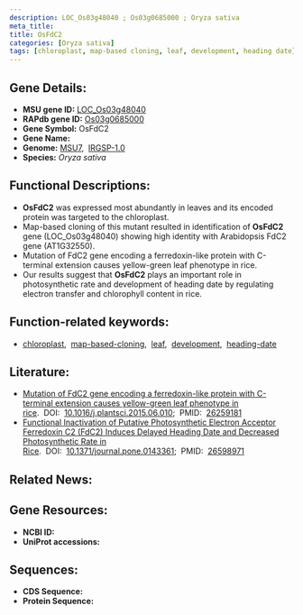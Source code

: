 ```yaml
---
description: LOC_Os03g48040 ; Os03g0685000 ; Oryza sativa
meta_title:
title: OsFdC2
categories: [Oryza sativa]
tags: [chloroplast, map-based cloning, leaf, development, heading date]
---
```


## Gene Details:
- **MSU gene ID:** [LOC_Os03g48040](http://rice.uga.edu/cgi-bin/ORF_infopage.cgi?orf=LOC_Os03g48040)  
- **RAPdb gene ID:** [Os03g0685000](https://rapdb.dna.affrc.go.jp/locus/?name=Os03g0685000)  
- **Gene Symbol:** OsFdC2
- **Gene Name:**
- **Genome:**  [MSU7](http://rice.uga.edu/),&nbsp;&nbsp;[IRGSP-1.0](https://rapdb.dna.affrc.go.jp/download/irgsp1.html)
- **Species:** *Oryza sativa*

## Functional Descriptions:
   - **OsFdC2** was expressed most abundantly in leaves and its encoded protein was targeted to the chloroplast.
   - Map-based cloning of this mutant resulted in identification of **OsFdC2** gene (LOC_Os03g48040) showing high identity with Arabidopsis FdC2 gene (AT1G32550).
   - Mutation of FdC2 gene encoding a ferredoxin-like protein with C-terminal extension causes yellow-green leaf phenotype in rice.
   - Our results suggest that **OsFdC2** plays an important role in photosynthetic rate and development of heading date by regulating electron transfer and chlorophyll content in rice.

## Function-related keywords:
   - [chloroplast](/tags/chloroplast/),&nbsp;&nbsp;[map-based-cloning](/tags/map-based-cloning/),&nbsp;&nbsp;[leaf](/tags/leaf/),&nbsp;&nbsp;[development](/tags/development/),&nbsp;&nbsp;[heading-date](/tags/heading-date/)

## Literature:
   - [Mutation of FdC2 gene encoding a ferredoxin-like protein with C-terminal extension causes yellow-green leaf phenotype in rice](https://www.doi.org/10.1016/j.plantsci.2015.06.010).&nbsp;&nbsp;DOI:&nbsp;&nbsp;[10.1016/j.plantsci.2015.06.010](https://www.doi.org/10.1016/j.plantsci.2015.06.010);&nbsp;&nbsp;PMID:&nbsp;&nbsp;[26259181](https://pubmed.ncbi.nlm.nih.gov/26259181/)
   - [Functional Inactivation of Putative Photosynthetic Electron Acceptor Ferredoxin C2 (FdC2) Induces Delayed Heading Date and Decreased Photosynthetic Rate in Rice](https://www.doi.org/10.1371/journal.pone.0143361).&nbsp;&nbsp;DOI:&nbsp;&nbsp;[10.1371/journal.pone.0143361](https://www.doi.org/10.1371/journal.pone.0143361);&nbsp;&nbsp;PMID:&nbsp;&nbsp;[26598971](https://pubmed.ncbi.nlm.nih.gov/26598971/)

## Related News:

## Gene Resources:
- **NCBI ID:**  []()
- **UniProt accessions:** [](https://www.uniprot.org/uniprotkb//entry)

## Sequences:
- **CDS Sequence:**
- **Protein Sequence:**
